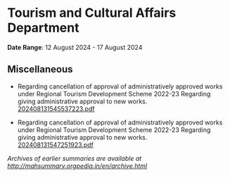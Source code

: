 # Tourism and Cultural Affairs Department

**Date Range**: 12 August 2024 - 17 August 2024


## Miscellaneous
- Regarding cancellation of approval of administratively approved works under Regional Tourism Development Scheme 2022-23 Regarding giving administrative approval to new works.\
  [202408131545537223.pdf](https://gr.maharashtra.gov.in/Site/Upload/Government%20Resolutions/English/202408131545537223.pdf)

- Regarding cancellation of approval of administratively approved works under Regional Tourism Development Scheme 2022-23 Regarding giving administrative approval to new works.\
  [202408131547251923.pdf](https://gr.maharashtra.gov.in/Site/Upload/Government%20Resolutions/English/202408131547251923.pdf)


*Archives of earlier summaries are available at http://mahsummary.orgpedia.in/en/archive.html*